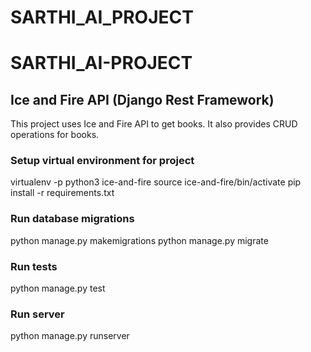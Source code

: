 # SARTHI_AI_PROJECT
# SARTHI_AI-PROJECT
## Ice and Fire API (Django Rest Framework)
This project uses Ice and Fire API to get books. It also provides CRUD operations for books.

### Setup virtual environment for project

virtualenv -p python3 ice-and-fire
source ice-and-fire/bin/activate
pip install -r requirements.txt


### Run database migrations 

python manage.py makemigrations
python manage.py migrate


### Run tests

python manage.py test


### Run server

python manage.py runserver
